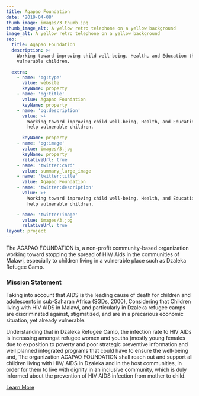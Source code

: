 ```yaml
---
title: Agapao Foundation
date: '2019-04-08'
thumb_image: images/3_thumb.jpg
thumb_image_alt: A yellow retro telephone on a yellow background
image_alt: A yellow retro telephone on a yellow background
seo:
  title: Agapao Foundation
  description: >+
    Working toward improving child well-being, Health, and Education that help
    vulnerable children. 

  extra:
    - name: 'og:type'
      value: website
      keyName: property
    - name: 'og:title'
      value: Agapao Foundation
      keyName: property
    - name: 'og:description'
      value: >+
        Working toward improving child well-being, Health, and Education that
        help vulnerable children. 

      keyName: property
    - name: 'og:image'
      value: images/3.jpg
      keyName: property
      relativeUrl: true
    - name: 'twitter:card'
      value: summary_large_image
    - name: 'twitter:title'
      value: Agapao Foundation
    - name: 'twitter:description'
      value: >+
        Working toward improving child well-being, Health, and Education that
        help vulnerable children. 

    - name: 'twitter:image'
      value: images/3.jpg
      relativeUrl: true
layout: project
---
```

The AGAPAO FOUNDATION is, a non-profit community-based organization working toward stopping the spread of HIV/ Aids in the communities of Malawi, especially to children living in a vulnerable place such as Dzaleka Refugee Camp.

### Mission Statement

Taking into account that AIDS is the leading cause of death for children and adolescents in sub-Saharan Africa (SGDs, 2000), Considering that Children living with HIV AIDS in Malawi, and particularly in Dzaleka refugee camps are discriminated against, stigmatized, and are in a precarious economic situation, yet already vulnerable.

​​Understanding that in Dzaleka Refugee Camp, the infection rate to HIV AIDs is increasing amongst refugee women and youths (mostly young females due to exposition to poverty and poor strategic preventive information and well planned integrated programs that could have to ensure the well-being and, The organization AGAPAO FOUNDATION shall reach out and support all children living with HIV/ AIDS in Dzaleka and in the host communities, in order for them to live with dignity in an inclusive community, which is duly informed about the prevention of HIV AIDS infection from mother to child.

[Learn More](https://www.agapaofoundation.net/)
